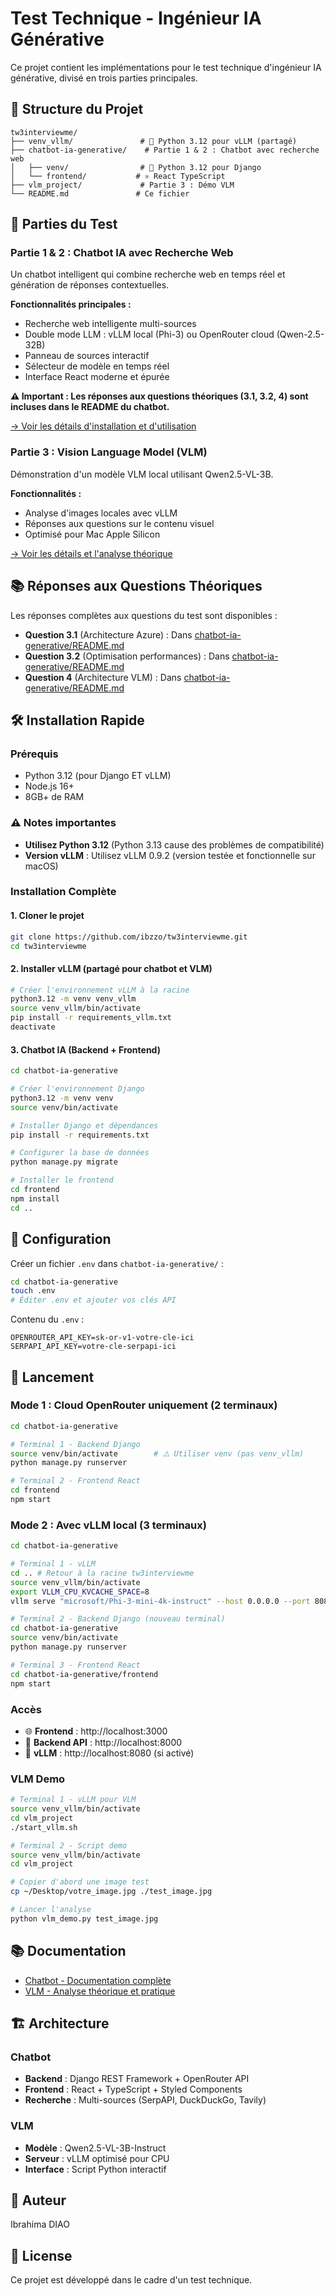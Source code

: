 # Test Technique - Ingénieur IA Générative

Ce projet contient les implémentations pour le test technique d'ingénieur IA générative, divisé en trois parties principales.

## 📁 Structure du Projet

```
tw3interviewme/
├── venv_vllm/               # 🐍 Python 3.12 pour vLLM (partagé)
├── chatbot-ia-generative/    # Partie 1 & 2 : Chatbot avec recherche web
│   ├── venv/                # 🐍 Python 3.12 pour Django
│   └── frontend/           # ⚛️ React TypeScript
├── vlm_project/             # Partie 3 : Démo VLM
└── README.md               # Ce fichier
```

## 🚀 Parties du Test

### Partie 1 & 2 : Chatbot IA avec Recherche Web
Un chatbot intelligent qui combine recherche web en temps réel et génération de réponses contextuelles.

**Fonctionnalités principales :**
- Recherche web intelligente multi-sources
- Double mode LLM : vLLM local (Phi-3) ou OpenRouter cloud (Qwen-2.5-32B)
- Panneau de sources interactif
- Sélecteur de modèle en temps réel
- Interface React moderne et épurée

**⚠️ Important : Les réponses aux questions théoriques (3.1, 3.2, 4) sont incluses dans le README du chatbot.**

[→ Voir les détails d'installation et d'utilisation](./chatbot-ia-generative/README.md)

### Partie 3 : Vision Language Model (VLM)
Démonstration d'un modèle VLM local utilisant Qwen2.5-VL-3B.

**Fonctionnalités :**
- Analyse d'images locales avec vLLM
- Réponses aux questions sur le contenu visuel
- Optimisé pour Mac Apple Silicon

[→ Voir les détails et l'analyse théorique](./vlm_project/README.md)

## 📚 Réponses aux Questions Théoriques

Les réponses complètes aux questions du test sont disponibles :
- **Question 3.1** (Architecture Azure) : Dans [chatbot-ia-generative/README.md](./chatbot-ia-generative/README.md#31-architecture-et-déploiement-azure)
- **Question 3.2** (Optimisation performances) : Dans [chatbot-ia-generative/README.md](./chatbot-ia-generative/README.md#question-32--amélioration-de-la-vitesse-de-traitement)
- **Question 4** (Architecture VLM) : Dans [chatbot-ia-generative/README.md](./chatbot-ia-generative/README.md#question-4--architecture-vlm-vision-language-model)

## 🛠 Installation Rapide

### Prérequis
- Python 3.12 (pour Django ET vLLM)
- Node.js 16+
- 8GB+ de RAM

### ⚠️ Notes importantes
- **Utilisez Python 3.12** (Python 3.13 cause des problèmes de compatibilité)
- **Version vLLM** : Utilisez vLLM 0.9.2 (version testée et fonctionnelle sur macOS)

### Installation Complète

#### 1. Cloner le projet
```bash
git clone https://github.com/ibzzo/tw3interviewme.git
cd tw3interviewme
```

#### 2. Installer vLLM (partagé pour chatbot et VLM)
```bash
# Créer l'environnement vLLM à la racine
python3.12 -m venv venv_vllm
source venv_vllm/bin/activate
pip install -r requirements_vllm.txt
deactivate
```

#### 3. Chatbot IA (Backend + Frontend)
```bash
cd chatbot-ia-generative

# Créer l'environnement Django
python3.12 -m venv venv
source venv/bin/activate

# Installer Django et dépendances
pip install -r requirements.txt

# Configurer la base de données
python manage.py migrate

# Installer le frontend
cd frontend
npm install
cd ..
```

## 📝 Configuration

Créer un fichier `.env` dans `chatbot-ia-generative/` :
```bash
cd chatbot-ia-generative
touch .env
# Éditer .env et ajouter vos clés API
```

Contenu du `.env` :
```env
OPENROUTER_API_KEY=sk-or-v1-votre-cle-ici
SERPAPI_API_KEY=votre-cle-serpapi-ici
```

## 🚀 Lancement

### Mode 1 : Cloud OpenRouter uniquement (2 terminaux)
```bash
cd chatbot-ia-generative

# Terminal 1 - Backend Django
source venv/bin/activate        # ⚠️ Utiliser venv (pas venv_vllm)
python manage.py runserver

# Terminal 2 - Frontend React
cd frontend
npm start
```

### Mode 2 : Avec vLLM local (3 terminaux)
```bash
cd chatbot-ia-generative

# Terminal 1 - vLLM
cd .. # Retour à la racine tw3interviewme
source venv_vllm/bin/activate
export VLLM_CPU_KVCACHE_SPACE=8
vllm serve "microsoft/Phi-3-mini-4k-instruct" --host 0.0.0.0 --port 8080

# Terminal 2 - Backend Django (nouveau terminal)
cd chatbot-ia-generative
source venv/bin/activate
python manage.py runserver

# Terminal 3 - Frontend React
cd chatbot-ia-generative/frontend
npm start
```

### Accès
- 🌐 **Frontend** : http://localhost:3000
- 🔧 **Backend API** : http://localhost:8000
- 🤖 **vLLM** : http://localhost:8080 (si activé)


### VLM Demo
```bash
# Terminal 1 - vLLM pour VLM
source venv_vllm/bin/activate
cd vlm_project
./start_vllm.sh

# Terminal 2 - Script demo
source venv_vllm/bin/activate
cd vlm_project

# Copier d'abord une image test
cp ~/Desktop/votre_image.jpg ./test_image.jpg

# Lancer l'analyse
python vlm_demo.py test_image.jpg
```

## 📚 Documentation
- [Chatbot - Documentation complète](./chatbot-ia-generative/README.md)
- [VLM - Analyse théorique et pratique](./vlm_project/README.md)

## 🏗 Architecture

### Chatbot
- **Backend** : Django REST Framework + OpenRouter API
- **Frontend** : React + TypeScript + Styled Components
- **Recherche** : Multi-sources (SerpAPI, DuckDuckGo, Tavily)

### VLM
- **Modèle** : Qwen2.5-VL-3B-Instruct
- **Serveur** : vLLM optimisé pour CPU
- **Interface** : Script Python interactif

## 👤 Auteur
Ibrahima DIAO

## 📄 License
Ce projet est développé dans le cadre d'un test technique.